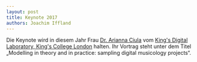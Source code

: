 ```yaml
---
layout: post
title: Keynote 2017
authors: Joachim Iffland
---
```


Die Keynote wird in diesem Jahr Frau [Dr. Arianna Ciula] vom
[King's Digital Laboratory, King's College London] halten.
Ihr Vortrag steht unter dem Titel „Modelling in theory and in practice: 
sampling digital musicology projects“.

[Dr. Arianna Ciula]: https://kdl.kcl.ac.uk/who-we-are/dr-arianna-ciula/
[King's Digital Laboratory, King's College London]: https://kdl.kcl.ac.uk
